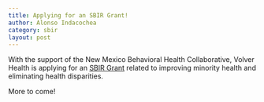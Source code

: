 ```yaml
---
title: Applying for an SBIR Grant!
author: Alonso Indacochea
category: sbir
layout: post
---
```


With the support of the New Mexico Behavioral Health Collaborative, Volver Health is applying for an [SBIR Grant](https://grants.nih.gov/grants/guide/rfa-files/RFA-MD-22-004.html) related to improving minority health and eliminating health disparities.

More to come!